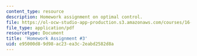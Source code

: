 ```yaml
---
content_type: resource
description: Homework assignment on optimal control.
file: https://ol-ocw-studio-app-production.s3.amazonaws.com/courses/16-323-principles-of-optimal-control-spring-2008/e95000d89d98ac23ea3c2eabd2582d8a_assn3.pdf
file_type: application/pdf
resourcetype: Document
title: 'Homework Assignment #3'
uid: e95000d8-9d98-ac23-ea3c-2eabd2582d8a
---
```

